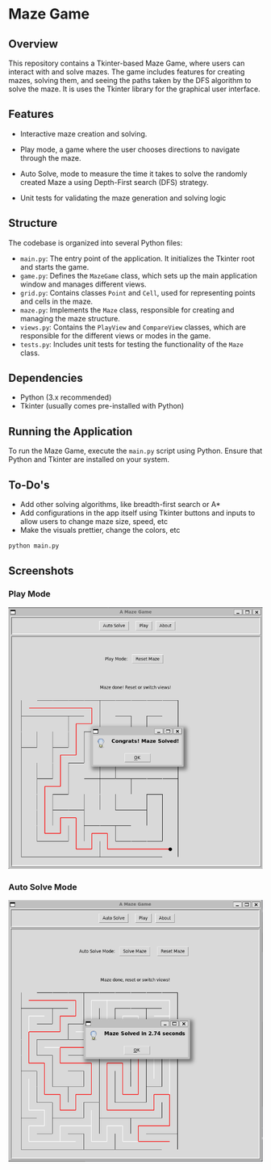 # Maze Game

## Overview
This repository contains a Tkinter-based Maze Game, where users can interact with and solve mazes. The game includes features for creating mazes, solving them, and seeing the paths taken by the DFS algorithm to solve the maze. It is uses the Tkinter library for the graphical user interface.


## Features

- Interactive maze creation and solving.

- Play mode, a game where the user chooses directions to navigate through the maze.

- Auto Solve, mode to measure the time it takes to solve the randomly created Maze a using Depth-First search (DFS) strategy.

- Unit tests for validating the maze generation and solving logic

## Structure
The codebase is organized into several Python files:

- `main.py`: The entry point of the application. It initializes the Tkinter root and starts the game.
- `game.py`: Defines the `MazeGame` class, which sets up the main application window and manages different views.
- `grid.py`: Contains classes `Point` and `Cell`, used for representing points and cells in the maze.
- `maze.py`: Implements the `Maze` class, responsible for creating and managing the maze structure.
- `views.py`: Contains the `PlayView` and `CompareView` classes, which are responsible for the different views or modes in the game.
- `tests.py`: Includes unit tests for testing the functionality of the `Maze` class.

## Dependencies

- Python (3.x recommended)
- Tkinter (usually comes pre-installed with Python)

## Running the Application
To run the Maze Game, execute the `main.py` script using Python. Ensure that Python and Tkinter are installed on your system.

## To-Do's

- Add other solving algorithms, like breadth-first search or A*
- Add configurations in the app itself using Tkinter buttons and inputs to allow users to change maze size, speed, etc
- Make the visuals prettier, change the colors, etc
```bash
python main.py
```

## Screenshots

### Play Mode

![Play Mode Screenshot](/docs/play_mode.png)

### Auto Solve Mode
![Auto Mode Screenshot](/docs/auto_solve.png)
